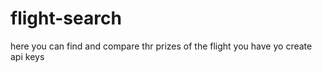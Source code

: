 # flight-search 
here you can find and compare thr prizes of the flight 
you have yo create api keys
